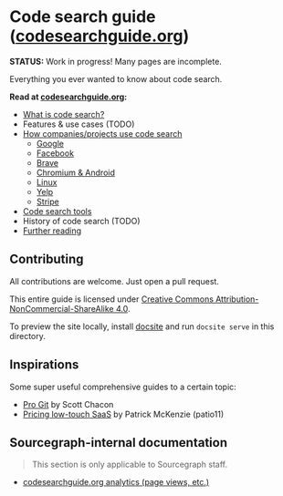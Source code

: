 # Code search guide ([codesearchguide.org](https://codesearchguide.org))

**STATUS:** Work in progress! Many pages are incomplete.

Everything you ever wanted to know about code search.

**Read at [codesearchguide.org](https://codesearchguide.org):**

<!-- Keep this table of contents updated. -->

- [What is code search?](https://codesearchguide.org)
- Features & use cases (TODO)
- [How companies/projects use code search](#TODO)
  - [Google](https://codesearchguide.org/story/google)
  - [Facebook](https://codesearchguide.org/story/facebook)
  - [Brave](https://codesearchguide.org/story/brave)
  - [Chromium & Android](https://codesearchguide.org/story/chromium-android)
  - [Linux](https://codesearchguide.org/story/linux)
  - [Yelp](https://codesearchguide.org/story/yelp)
  - [Stripe](https://codesearchguide.org/story/stripe)
- [Code search tools](https://codesearchguide.org/tools)
- History of code search (TODO)
- [Further reading](https://codesearchguide.org/links)

## Contributing

All contributions are welcome. Just open a pull request.

This entire guide is licensed under [Creative Commons Attribution-NonCommercial-ShareAlike 4.0](http://creativecommons.org/licenses/by-nc-sa/4.0/).

To preview the site locally, install [docsite](https://github.com/sourcegraph/docsite) and run `docsite serve` in this directory.

## Inspirations

Some super useful comprehensive guides to a certain topic:

- [Pro Git](https://git-scm.com/book/en/v2) by Scott Chacon
- [Pricing low-touch SaaS](https://stripe.com/atlas/guides/saas-pricing) by Patrick McKenzie (patio11)

## Sourcegraph-internal documentation

> This section is only applicable to Sourcegraph staff.

- [codesearchguide.org analytics (page views, etc.)](https://dash.cloudflare.com/e82b9f6a9a9704e284eb4317b15cb2a1/codesearchguide.org/analytics/traffic/page-views)


